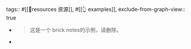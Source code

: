 tags:: #[[💎resources 资源]], #[[👆 examples]],
exclude-from-graph-view:: true

- > 这是一个 brick notes的示例，请删除。
-
